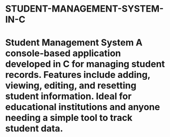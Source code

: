 # STUDENT-MANAGEMENT-SYSTEM-IN-C
# Student Management System  A console-based application developed in C for managing student records. Features include adding, viewing, editing, and resetting student information. Ideal for educational institutions and anyone needing a simple tool to track student data.
